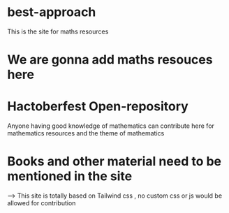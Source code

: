 # best-approach
This is the site for maths resources

# We are gonna add maths resouces here

# Hactoberfest Open-repository
Anyone having good knowledge of mathematics can contribute here for mathematics resources and the theme of mathematics

# Books and other material need to be mentioned in the site

--> This site is totally based on Tailwind css , no custom css or js would be allowed for contribution

